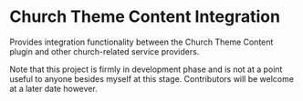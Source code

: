 # Church Theme Content Integration

Provides integration functionality between the Church Theme Content plugin and other church-related service providers.

Note that this project is firmly in development phase and is not at a point useful to anyone besides myself at this stage.
Contributors will be welcome at a later date however.